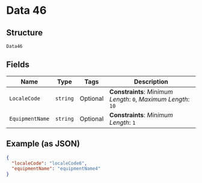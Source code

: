 
# Data 46

## Structure

`Data46`

## Fields

| Name | Type | Tags | Description |
|  --- | --- | --- | --- |
| `LocaleCode` | `string` | Optional | **Constraints**: *Minimum Length*: `0`, *Maximum Length*: `10` |
| `EquipmentName` | `string` | Optional | **Constraints**: *Minimum Length*: `1` |

## Example (as JSON)

```json
{
  "localeCode": "localeCode6",
  "equipmentName": "equipmentName4"
}
```

